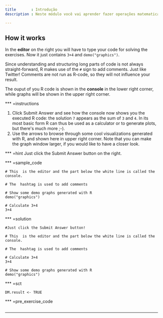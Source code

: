 ```yaml
---
title       : Introdução
description : Neste módulo você vai aprender fazer operações matematica no console, criar objetos (variáveis), pedir ajuda, e os principais tipos (classes) de dados.

---
```

## How it works

In the **editor** on the right you will have to type your code for solving the exercises. Now it just contains `3+4` and `demo("graphics")`. 

Since understanding and structuring long parts of code is not always straight-forward, R makes use of the `#` sign to add comments. Just like Twitter! Comments are not run as R-code, so they will not influence your result. 

The ouput of you R code is shown in the **console** in the lower right corner, while graphs will be shown in the upper right corner.

*** =instructions

1. Click Submit Answer and see how the console now shows you the executed R code: the solution `7` appears as the sum of `3` and `4`. In its most basic form R can thus be used as a calculator or to generate plots, but there's much more ;-).
2. Use the arrows to browse through some cool visualizations generated with R, and shown here in upper right corner. Note that you can make the graph window larger, if you would like to have a closer look.

*** =hint
Just click the Submit Answer button on the right.

*** =sample_code
```{r eval=FALSE}
# This  is the editor and the part below the white line is called the console.

# The  hashtag is used to add comments

# Show some demo graphs generated with R
demo("graphics")

# Calculate 3+4
3+4
```

*** =solution
```{r eval=FALSE}
#Just click the Submit Answer button!

# This  is the editor and the part below the white line is called the console.

# The  hashtag is used to add comments

# Calculate 3+4
3+4

# Show some demo graphs generated with R
demo("graphics")
```

*** =sct
```{r eval=FALSE}
DM.result <- TRUE
```

*** =pre_exercise_code
```{r eval=FALSE}

```
---
